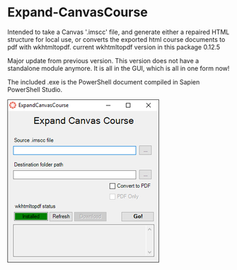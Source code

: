 # Expand-CanvasCourse
Intended to take a Canvas '.imscc' file, and generate either a repaired HTML structure for local use, or converts the exported html course documents to pdf with wkhtmltopdf. current wkhtmltopdf version in this package 0.12.5

Major update from previous version. This version does not have a standalone module anymore. It is all in the GUI, which is all in one form now!

The included .exe is the PowerShell document compiled in Sapien PowerShell Studio.

![alt text](https://github.com/Degrader/Expand-CanvasCourse/blob/master/ExpandCanvasCourse.png)
